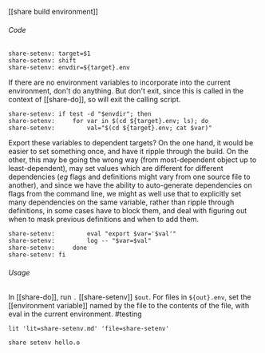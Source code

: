 [[share build environment]]

###### Code

	share-setenv: target=$1
	share-setenv: shift
	share-setenv: envdir=${target}.env

If there are no environment variables to incorporate into the current environment, don't do anything.  But don't exit, since this is called in the context of [[share-do]], so will exit the calling script.

	share-setenv: if test -d "$envdir"; then
	share-setenv:     for var in $(cd ${target}.env; ls); do
	share-setenv:         val="$(cd ${target}.env; cat $var)"

Export these variables to dependent targets?  On the one hand, it would be easier to set something once, and have it ripple through the build.  On the other, this may be going the wrong way (from most-dependent object up to least-dependent), may set values which are different for different dependencies (_eg_ flags and definitions might vary from one source file to another), and since we have the ability to auto-generate dependencies on flags from the command line, we might as well use that to explicitly set many dependencies on the same variable, rather than ripple through definitions, in some cases have to block them, and deal with figuring out when to mask previous definitions and when to add them.

	share-setenv:         eval "export $var='$val'"
	share-setenv:         log -- "$var=$val"
	share-setenv:     done
	share-setenv: fi

###### Usage

In [[share-do]], run `.` [[share-setenv]] `$out`.  For files in `${out}.env`, set the [[environment variable]] named by the file to the contents of the file, with eval in the current environment.  #testing

	lit 'lit=share-setenv.md' 'file=share-setenv'
	
	share setenv hello.o
